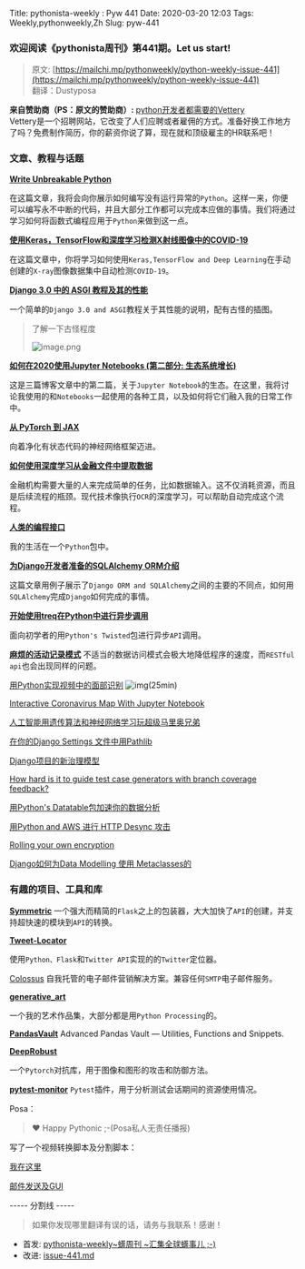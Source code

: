 Title: pythonista-weekly : Pyw 441
Date: 2020-03-20 12:03
Tags: Weekly,pythonweekly,Zh 
Slug: pyw-441

### 欢迎阅读《pythonista周刊》第441期。Let us start!


>原文: [https://mailchi.mp/pythonweekly/python-weekly-issue-441](https://mailchi.mp/pythonweekly/python-weekly-issue-441)  
>翻译：Dustyposa

**来自赞助商（PS：原文的赞助商）:**
[python开发者都需要的Vettery](https://www.vettery.com/tech?utm_source=newsletter&utm_medium=pythonweekly&utm_term=tech&utm_content=grouped&utm_campaign=ad-77579)  
Vettery是一个招聘网站，它改变了人们应聘或者雇佣的方式。准备好换工作地方了吗？免费制作简历，你的薪资你说了算，现在就和顶级雇主的HR联系吧！

### 文章、教程与话题

**[Write Unbreakable Python](https://jessewarden.com/2020/03/write-unbreakable-python.html)**

在这篇文章，我将会向你展示如何编写没有运行异常的`Python`。这样一来，你便可以编写永不中断的代码，并且大部分工作都可以完成本应做的事情。我们将通过学习如何将函数式编程应用于`Python`来做到这一点。



**[使用Keras，TensorFlow和深度学习检测X射线图像中的COVID-19](https://www.pyimagesearch.com/2020/03/16/detecting-covid-19-in-x-ray-images-with-keras-tensorflow-and-deep-learning/)**

在这篇文章中，你将学习如何使用`Keras,TensorFlow and Deep Learning`在手动创建的`X-ray`图像数据集中自动检测`COVID-19`。



**[Django 3.0 中的 ASGI 教程及其的性能](https://arunrocks.com/a-guide-to-asgi-in-django-30-and-its-performance/)**

一个简单的`Django 3.0 and ASGI`教程关于其性能的说明，配有古怪的插图。

> 了解一下古怪程度
>
> ![image.png](https://i.loli.net/2020/03/21/gIJ7bFc95GRCiuE.png)



**[如何在2020使用Jupyter Notebooks (第二部分: 生态系统增长)](https://ljvmiranda921.github.io/notebook/2020/03/16/jupyter-notebooks-in-2020-part-2/)**

这是三篇博客文章中的第二篇，关于`Jupyter Notebook`的生态。在这里，我将讨论我使用的和`Notebooks`一起使用的各种工具，以及如何将它们融入我的日常工作中。



**[从 PyTorch 到 JAX](https://sjmielke.com/jax-purify.htm)**

向着净化有状态代码的神经网络框架迈进。



**[如何使用深度学习从金融文件中提取数据](https://nanonets.com/blog/ocr-financial-documents/)**

金融机构需要大量的人来完成简单的任务，比如数据输入。这不仅消耗资源，而且是后续流程的瓶颈。现代技术像执行`OCR`的深度学习，可以帮助自动完成这个流程。



**[人类的编程接口](https://beepb00p.xyz/hpi.html)**

我的生活在一个`Python`包中。



**[为Django开发者准备的SQLAlchemy ORM介绍](https://apirobot.me/posts/introduction-to-sqlalchemy-orm-for-django-developers)**

这篇文章用例子展示了`Django ORM and SQLAlchemy`之间的主要的不同点，如何用`SQLAlchemy`完成`Django`如何完成的事情。



**[开始使用treq在Python中进行异步调用](https://opensource.com/article/20/3/treq-python)**

面向初学者的用`Python's Twisted`包进行异步`API`调用。



**[麻烦的活动记录模式](http://calpaterson.com/activerecord.html)**
不适当的数据访问模式会极大地降低程序的速度，而`RESTful api`也会出现同样的问题。

[用Python实现视频中的面部识别](https://www.youtube.com/watch?v=PdkPI92KSIs) ![img](https://gallery.mailchimp.com/e2e180baf855ac797ef407fc7/images/8def3887-e9e9-4a48-95e0-74045a6a23fc.png)(25min)

[Interactive Coronavirus Map With Jupyter Notebook](https://mfreeborn.github.io/blog/2020/03/15/interactive-coronavirus-map-with-jupyter-notebook)

[人工智能用遗传算法和神经网络学习玩超级马里奥兄弟](https://chrispresso.github.io/AI_Learns_To_Play_SMB_Using_GA_And_NN)

[在你的Django Settings 文件中用Pathlib](https://adamj.eu/tech/2020/03/16/use-pathlib-in-your-django-project/)

[Django项目的新治理模型](https://www.djangoproject.com/weblog/2020/mar/12/governance/)

[How hard is it to guide test case generators with branch coverage feedback?](https://engineering.backtrace.io/posts/2020-03-11-how-hard-is-it-to-guide-test-case-generators-with-branch-coverage-feedback/)

[用Python's Datatable包加速你的数据分析](https://t.co/bun2UyXRdg) 

[用Python and AWS 进行 HTTP Desync 攻击](https://t.co/PxEIP3sLAU)

[Rolling your own encryption](https://www.gkbrk.com/2020/03/encryption/)

[Django如何为Data Modelling 使用 Metaclasses的](https://t.co/jg2l7NdoPN)

### 有趣的项目、工具和库

**[Symmetric](https://github.com/daleal/symmetric)**
一个强大而精简的`Flask`之上的包装器，大大加快了`API`的创建，并支持超快速的模块到`API`的转换。

**[Tweet-Locator](https://github.com/JuanBenitez97/Tweet-Locator)**

使用`Python、Flask`和`Twitter API`实现的的`Twitter`定位器。

[Colossus](https://github.com/vitorfs/colossus)
自我托管的电子邮件营销解决方案。兼容任何`SMTP`电子邮件服务。

**[generative_art](https://github.com/aaronpenne/generative_art)**

一个我的艺术作品集，大部分都是用`Python Processing`的。



**[PandasVault](https://github.com/firmai/pandasvault)** 
Advanced Pandas Vault — Utilities, Functions and Snippets.

**[DeepRobust](https://github.com/DSE-MSU/DeepRobust/)**

一个`Pytorch`对抗库，用于图像和图形的攻击和防御方法。

**[pytest-monitor](https://github.com/CFMTech/pytest-monitor)**
`Pytest`插件，用于分析测试会话期间的资源使用情况。



Posa：

> ❤️ Happy Pythonic ;-(Posa私人无责任播报)  

写了一个视频转换脚本及分割脚本：

[我在这里](https://github.com/Dustyposa/goSpider/tree/master/small_projects/convert_video)

[邮件发送及GUI](https://github.com/Dustyposa/goSpider/blob/master/small_projects/email_sending)



----- 分割线 -----

> 如果你发现哪里翻译有误的话，请务与我联系！感谢！
>




- 首发: [pythonista-weekly~蠎周刊 ~汇集全球蠎事儿 ;-)](http://weekly.pychina.org/python-weekly/pyw-441.html)
- 改进: [issue-441.md](https://github.com/PyChina/weekly/blob/master/content/python-weekly/issue%23441.md)


